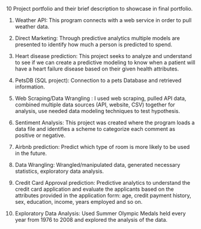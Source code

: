 10 Project portfolio and their brief description to showcase in final portfolio.
1.	Weather API: 
            This program connects with a web service in order to pull weather data. 

2.	Direct Marketing:
             Through predictive analytics multiple models are presented to identify how much a person is predicted to spend.

3.	Heart disease prediction:
               This project seeks to analyze and understand to see if we can create a predictive modeling to know when a patient will have a heart failure disease based on their given health attributes. 

4.	PetsDB (SQL project): 
              Connection to a pets Database and retrieved information.
 
5.	Web Scraping/Data Wrangling :
            I used web scraping, pulled API data, combined multiple data sources (API, website, CSV) together for analysis, use needed data modeling techniques to test hypothesis.

6.	Sentiment Analysis:
               This project was created where the program loads a data file and identifies a scheme to categorize each comment as positive or negative. 

7.	Airbnb prediction:
                    Predict which type of room is more likely to be used in the future.

8.	Data Wrangling:
                 Wrangled/manipulated data, generated necessary statistics, exploratory data analysis. 

9.	Credit Card Approval prediction:
             Predictive analytics to understand the credit card application and evaluate the applicants based on the attributes provided in the application form: age, credit payment history, sex, education, income, years employed and so on.

10.	Exploratory Data Analysis:
        Used Summer Olympic Medals held every year from 1976 to 2008 and explored the analysis of the data.
